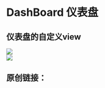 #  DashBoard 仪表盘

##  仪表盘的自定义view<br>
![](http://img.blog.csdn.net/20160124183250313?watermark/2/text/aHR0cDovL2Jsb2cuY3Nkbi5uZXQv/font/5a6L5L2T/fontsize/400/fill/I0JBQkFCMA==/dissolve/70/gravity/Center)  
![](http://img.blog.csdn.net/20160124183309204?watermark/2/text/aHR0cDovL2Jsb2cuY3Nkbi5uZXQv/font/5a6L5L2T/fontsize/400/fill/I0JBQkFCMA==/dissolve/70/gravity/Center)  






##  原创链接：
[](https://github.com/xsfelvis/PanelView)
